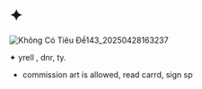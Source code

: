 # ✦ 

![Không Có Tiêu Đề143_20250428163237](https://github.com/user-attachments/assets/594b34c3-c88e-4555-9963-abc9221c92f7)
         
✦ yrell , dnr, ty. 
- commission art is allowed, read carrd, sign sp

